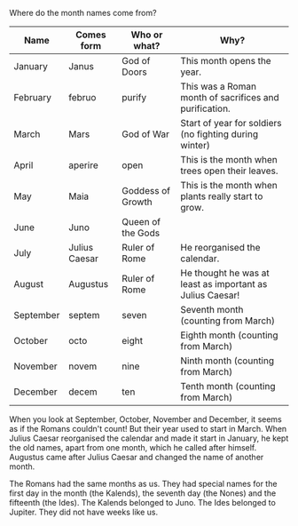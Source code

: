 Where do the month names come from?

|Name|Comes form|Who or what?|Why?|
|--|--|--|--|
|January|Janus|God of Doors|This month opens the year.|
|February|februo|purify|This was a Roman month of sacrifices and purification.|
|March|Mars|God of War|Start of year for soldiers (no fighting during winter)|
|April|aperire|open|This is the month when trees open their leaves.|
|May|Maia|Goddess of Growth|This is the month when plants really start to grow.|
|June|Juno|Queen of the Gods||
|July|Julius Caesar|Ruler of Rome|He reorganised the calendar.|
|August|Augustus|Ruler of Rome|He thought he was at least as important as Julius Caesar!|
|September|septem|seven|Seventh month (counting from March)|
|October|octo|eight|Eighth month (counting from March)|
|November|novem|nine|Ninth month (counting from March)|
|December|decem|ten|Tenth month (counting from March)|

When you look at September, October, November and December, it seems as if the Romans couldn't count! But their year used to start in March. When Julius Caesar reorganised the calendar and made it start in January, he kept the old names, apart from one month, which he called after himself. Augustus came after Julius Caesar and changed the name of another month.

The Romans had the same months as us. They had special names for the first day in the month (the Kalends), the seventh day (the Nones) and the fifteenth (the Ides). The Kalends belonged to Juno. The Ides belonged to Jupiter. They did not have weeks like us.